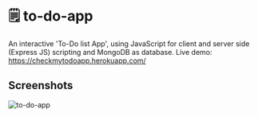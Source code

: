 
# 🗒 to-do-app

An interactive 'To-Do list App', using JavaScript for client and server side (Express JS) scripting and MongoDB as database. 
Live demo: https://checkmytodoapp.herokuapp.com/

## Screenshots

![to-do-app](https://user-images.githubusercontent.com/26769575/82125075-05340900-97c1-11ea-99b8-811294108d90.JPG)

